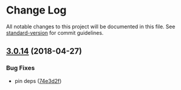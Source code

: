 # Change Log

All notable changes to this project will be documented in this file. See [standard-version](https://github.com/conventional-changelog/standard-version) for commit guidelines.

<a name="3.0.14"></a>
## [3.0.14](https://github.com/mindfulmike/can-stache-bindings/compare/v3.0.13...v3.0.14) (2018-04-27)


### Bug Fixes

* pin deps ([74e3d2f](https://github.com/mindfulmike/can-stache-bindings/commit/74e3d2f))
